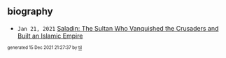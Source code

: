 ## biography


* <code>Jan 21, 2021</code> [Saladin: The Sultan Who Vanquished the Crusaders and Built an Islamic Empire](2021-01-21T01-17-38-saladin.md)

<sup><sub>generated 15 Dec 2021 21:27:37 by <a href='https://github.com/senorprogrammer/til'>til</a></sub></sup>
